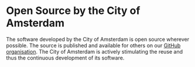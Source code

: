 # Open Source by the City of Amsterdam

<!-- The following text is copied in spirit the 'Open Source' bit on data.amsterdam.nl -->

The software developed by the City of Amsterdam is open source wherever possible. The source is published and available for others on our [GitHub organisation](//github.com/amsterdam). The City of Amsterdam is actively stimulating the reuse and thus the continuous development of its software.
